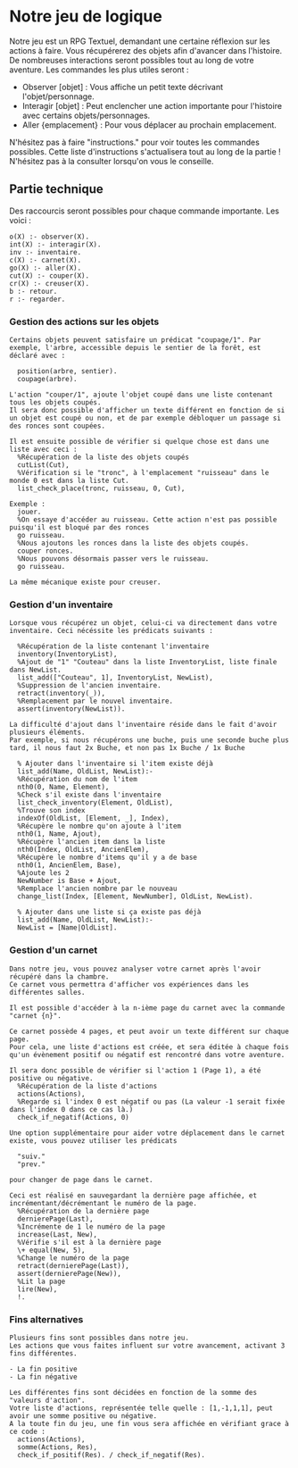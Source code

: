 # Notre jeu de logique

Notre jeu est un RPG Textuel, demandant une certaine réflexion sur les actions à faire.
Vous récupérerez des objets afin d'avancer dans l'histoire.
De nombreuses interactions seront possibles tout au long de votre aventure.
Les commandes les plus utiles seront :

  - Observer \[objet\] : Vous affiche un petit texte décrivant l'objet/personnage.
  - Interagir \[objet\] : Peut enclencher une action importante pour l'histoire avec certains objets/personnages.
  - Aller {emplacement} : Pour vous déplacer au prochain emplacement.

N'hésitez pas à faire "instructions." pour voir toutes les commandes possibles.
Cette liste d'instructions s'actualisera tout au long de la partie ! N'hésitez pas à la consulter lorsqu'on vous le conseille.
 
## Partie technique

 Des raccourcis seront possibles pour chaque commande importante.
 Les voici :

    o(X) :- observer(X).
    int(X) :- interagir(X).
    inv :- inventaire.
    c(X) :- carnet(X).
    go(X) :- aller(X).
    cut(X) :- couper(X).
    cr(X) :- creuser(X).
    b :- retour.
    r :- regarder.

### Gestion des actions sur les objets

    Certains objets peuvent satisfaire un prédicat "coupage/1". Par exemple, l'arbre, accessible depuis le sentier de la forêt, est déclaré avec :

      position(arbre, sentier).
      coupage(arbre).

    L'action "couper/1", ajoute l'objet coupé dans une liste contenant tous les objets coupés.
    Il sera donc possible d'afficher un texte différent en fonction de si un objet est coupé ou non, et de par exemple débloquer un passage si des ronces sont coupées.

    Il est ensuite possible de vérifier si quelque chose est dans une liste avec ceci :
      %Récupération de la liste des objets coupés
      cutList(Cut),
      %Vérification si le "tronc", à l'emplacement "ruisseau" dans le monde 0 est dans la liste Cut.
      list_check_place(tronc, ruisseau, 0, Cut),

    Exemple :
      jouer.
      %On essaye d'accéder au ruisseau. Cette action n'est pas possible puisqu'il est bloqué par des ronces
      go ruisseau.
      %Nous ajoutons les ronces dans la liste des objets coupés.
      couper ronces.
      %Nous pouvons désormais passer vers le ruisseau.
      go ruisseau.
    
    La même mécanique existe pour creuser.

### Gestion d'un inventaire

    Lorsque vous récupérez un objet, celui-ci va directement dans votre inventaire. Ceci nécéssite les prédicats suivants :

      %Récupération de la liste contenant l'inventaire
      inventory(InventoryList),
      %Ajout de "1" "Couteau" dans la liste InventoryList, liste finale dans NewList.
      list_add(["Couteau", 1], InventoryList, NewList),
      %Suppression de l'ancien inventaire.
      retract(inventory(_)),
      %Remplacement par le nouvel inventaire.
      assert(inventory(NewList)).	

    La difficulté d'ajout dans l'inventaire réside dans le fait d'avoir plusieurs éléments. 
    Par exemple, si nous récupérons une buche, puis une seconde buche plus tard, il nous faut 2x Buche, et non pas 1x Buche / 1x Buche

      % Ajouter dans l'inventaire si l'item existe déjà
      list_add(Name, OldList, NewList):-
      %Récupération du nom de l'item
      nth0(0, Name, Element), 
      %Check s'il existe dans l'inventaire
      list_check_inventory(Element, OldList), 
      %Trouve son index
      indexOf(OldList, [Element, _], Index), 
      %Récupère le nombre qu'on ajoute à l'item
      nth0(1, Name, Ajout), 
      %Récupère l'ancien item dans la liste
      nth0(Index, OldList, AncienElem), 
      %Récupère le nombre d'items qu'il y a de base
      nth0(1, AncienElem, Base), 
      %Ajoute les 2
      NewNumber is Base + Ajout, 
      %Remplace l'ancien nombre par le nouveau
      change_list(Index, [Element, NewNumber], OldList, NewList). 

      % Ajouter dans une liste si ça existe pas déjà
      list_add(Name, OldList, NewList):-
      NewList = [Name|OldList].
    
### Gestion d'un carnet

    Dans notre jeu, vous pouvez analyser votre carnet après l'avoir récupéré dans la chambre.
    Ce carnet vous permettra d'afficher vos expériences dans les différentes salles.

    Il est possible d'accéder à la n-ième page du carnet avec la commande "carnet {n}".

    Ce carnet possède 4 pages, et peut avoir un texte différent sur chaque page.
    Pour cela, une liste d'actions est créée, et sera éditée à chaque fois qu'un évènement positif ou négatif est rencontré dans votre aventure.

    Il sera donc possible de vérifier si l'action 1 (Page 1), a été positive ou négative.
      %Récupération de la liste d'actions
      actions(Actions),
      %Regarde si l'index 0 est négatif ou pas (La valeur -1 serait fixée dans l'index 0 dans ce cas là.)
      check_if_negatif(Actions, 0)

    Une option supplémentaire pour aider votre déplacement dans le carnet existe, vous pouvez utiliser les prédicats

      "suiv."
      "prev."

    pour changer de page dans le carnet.

    Ceci est réalisé en sauvegardant la dernière page affichée, et incrémentant/décrémentant le numéro de la page.
      %Récupération de la dernière page
      dernierePage(Last),
      %Incrémente de 1 le numéro de la page
      increase(Last, New),
      %Vérifie s'il est à la dernière page
      \+ equal(New, 5),
      %Change le numéro de la page
      retract(dernierePage(Last)),
      assert(dernierePage(New)),
      %Lit la page
      lire(New),
      !.

### Fins alternatives

    Plusieurs fins sont possibles dans notre jeu.
    Les actions que vous faites influent sur votre avancement, activant 3 fins différentes.

    - La fin positive
    - La fin négative

    Les différentes fins sont décidées en fonction de la somme des "valeurs d'action".
    Votre liste d'actions, représentée telle quelle : [1,-1,1,1], peut avoir une somme positive ou négative.
    A la toute fin du jeu, une fin vous sera affichée en vérifiant grace à ce code :
      actions(Actions),
      somme(Actions, Res),
      check_if_positif(Res). / check_if_negatif(Res).